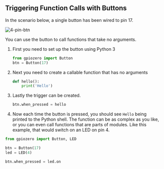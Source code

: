 ## Triggering Function Calls with Buttons

In the scenario below, a single button has been wired to pin 17.

![4-pin-btn](4-pin-btn.png)

You can use the button to call functions that take no arguments.

1. First you need to set up the button using Python 3

	~~~python
	from gpiozero import Button
	btn = Button(17)
	~~~

1. Next you need to create a callable function that has no arguments

	~~~python
	def hello():
		print('Hello')
	~~~

1. Lastly the trigger can be created.

   ~~~python
   btn.when_pressed = hello
   ~~~
   
1. Now each time the button is pressed, you should see `Hello` being printed to the Python shell. The function can be as complex as you like, or you can even call functions that are parts of modules. Like this example, that would switch on an LED on pin 4.

~~~python
from gpiozero import Button, LED

btn = Button(17)
led = LED(4)

btn.when_pressed = led.on
~~~

